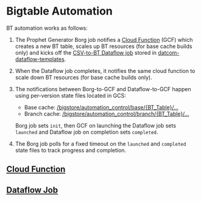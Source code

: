 # Bigtable Automation

BT automation works as follows:

1.  The Prophet Generator Borg job notifies a
    [Cloud Function](https://pantheon.corp.google.com/functions/details/us-central1/prophet-cache-trigger?project=google.com:datcom-store-dev&tab=general)
    (GCF)
    which creates a new BT table, scales up BT resources (for base cache builds
    only) and kicks off the
    [CSV-to-BT Dataflow job](https://pantheon.corp.google.com/dataflow/jobs?organizationId=433637338589&project=google.com:datcom-store-dev)
    stored in
    [datcom-dataflow-templates](https://pantheon.corp.google.com/storage/browser/_details/datcom-dataflow-templates/templates/csv_to_bt_improved).

2.  When the Dataflow job completes, it notifies the same cloud function to
    scale down BT resources (for base cache builds only).

3.  The notifications between Borg-to-GCF and Dataflow-to-GCF happen using
    per-version state files located in GCS:

    *   Base cache:
        [/bigstore/automation_control/base/{BT_Table}/...](https://pantheon.corp.google.com/storage/browser/automation_control/base)
    *   Branch cache:
        [/bigstore/automation_control/branch/{BT_Table}/...](https://pantheon.corp.google.com/storage/browser/automation_control/branch)

    Borg job sets `init`, then GCF on launching the Dataflow job sets `launched`
    and Dataflow job on completion sets `completed`.

4.  The Borg job polls for a fixed timeout on the `launched` and `completed`
    state files to track progress and completion.

## [Cloud Function](gcf/README.md)

## [Dataflow Job](java/dataflow/README.md)
